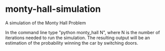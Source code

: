 # monty-hall-simulation
A simulation of the Monty Hall Problem

In the command line type "python monty_hall N", where N is the number of iterations needed to run the simulation.
The resulting output will be an estimation of the probability winning the car by switching doors. 

